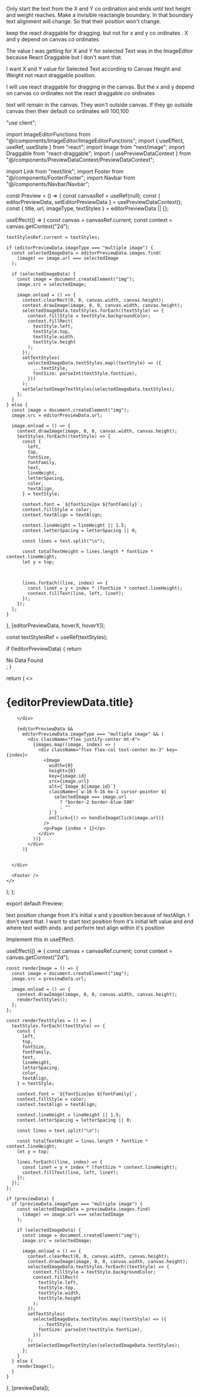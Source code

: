 Only start the text from the X and Y co ordination and ends until text height and weight reaches. Make a invisible reactangle boundary. In that boundary text alignment will change. So that their position won't change.

keep the react draggable for dragging. but not for x and y co ordinates . X and y depend on canvas co ordinates

The value I was getting for X and Y for selected Text was in the ImageEditor because React Draggable but I don't want that.

 I want X and Y value for Selected Text according to Canvas Height and Weight not react draggable position. 

I will use react draggable for dragging in the canvas. But the x and y depend on canvas co ordinates not the react draggable co ordinates

text will remain in the canvas. They won't outside canvas. If they go outside canvas then their default co ordinates will 100,100


"use client";

import ImageEditorFunctions from "@/components/ImageEditor/ImageEditorFunctions";
import { useEffect, useRef, useState } from "react";
import Image from "next/image";
import Draggable from "react-draggable";
import { usePreviewDataContext } from "@/components/PreviewDataContext/PreviewDataContext";

import Link from "next/link";
import Footer from "@/components/Footer/Footer";
import Navbar from "@/components/Navbar/Navbar";

const Preview = () => {
  const canvasRef = useRef(null);
  const { editorPreviewData, setEditorPreviewData } = usePreviewDataContext();
  const { title, url, imageType, textStyles } = editorPreviewData || {};

  useEffect(() => {
    const canvas = canvasRef.current;
    const context = canvas.getContext("2d");

    textStylesRef.current = textStyles;

    if (editorPreviewData.imageType === "multiple image") {
      const selectedImageData = editorPreviewData.images.find(
        (image) => image.url === selectedImage
      );

      if (selectedImageData) {
        const image = document.createElement("img");
        image.src = selectedImage;

        image.onload = () => {
          context.clearRect(0, 0, canvas.width, canvas.height);
          context.drawImage(image, 0, 0, canvas.width, canvas.height);
          selectedImageData.textStyles.forEach((textStyle) => {
            context.fillStyle = textStyle.backgroundColor;
            context.fillRect(
              textStyle.left,
              textStyle.top,
              textStyle.width,
              textStyle.height
            );
          });
          setTextStyles(
            selectedImageData.textStyles.map((textStyle) => ({
              ...textStyle,
              fontSize: parseInt(textStyle.fontSize),
            }))
          );
          setSelectedImageTextStyles(selectedImageData.textStyles);
        };
      }
    } else {
      const image = document.createElement("img");
      image.src = editorPreviewData.url;

      image.onload = () => {
        context.drawImage(image, 0, 0, canvas.width, canvas.height);
        textStyles.forEach((textStyle) => {
          const {
            left,
            top,
            fontSize,
            fontFamily,
            text,
            lineHeight,
            letterSpacing,
            color,
            textAlign,
          } = textStyle;

          context.font = `${fontSize}px ${fontFamily}`;
          context.fillStyle = color;
          context.textAlign = textAlign;

          context.lineHeight = lineHeight || 1.5;
          context.letterSpacing = letterSpacing || 0;

          const lines = text.split("\n");

          const totalTextHeight = lines.length * fontSize * context.lineHeight;
          let y = top;

          

          lines.forEach((line, index) => {
            const lineY = y + index * (fontSize * context.lineHeight);
            context.fillText(line, left, lineY);
          });
        });
      };
    }
  }, [editorPreviewData, hoverX, hoverY]);

  const textStylesRef = useRef(textStyles);

  if (!editorPreviewData) {
    return <div className="text-center flex justify-center">No Data Found</div>;
  }

  return (
    <>
      <Navbar />
      <div className="flex flex-col items-center justify-center min-h-screen bg-white text-[#23272A]">
        <h1 className="text-center text-3xl font-bold leading-5 my-5">
          {editorPreviewData.title}
        </h1>
        <div className="relative">
          <canvas
            ref={canvasRef}
            className="border border-gray-500"
            width={900}
            height={1200}
            onMouseMove={handleCanvasMouseMove}
          ></canvas>

        </div>

        {editorPreviewData &&
          editorPreviewData.imageType === "multiple image" && (
            <div className="flex justify-center mt-4">
              {images.map((image, index) => (
                <div className="flex flex-col text-center mx-3" key={index}>
                  <Image
                    width={0}
                    height={0}
                    key={image.id}
                    src={image.url}
                    alt={`Image ${image.id}`}
                    className={`w-16 h-16 mx-1 cursor-pointer ${
                      selectedImage === image.url
                        ? "border-2 border-blue-500"
                        : ""
                    }`}
                    onClick={() => handleImageClick(image.url)}
                  />
                  <p>Page {index + 1}</p>
                </div>
              ))}
            </div>
          )}
   

      </div>

      <Footer />
    </>
  );
};

export default Preview;


text position change from it's initial x and y position because of textAlign. I don't want that. I want to start text position from it's initial left value and end where text width ends. and perform text align within it's position

Implement this in useEffect. 



  useEffect(() => {
    const canvas = canvasRef.current;
    const context = canvas.getContext("2d");

    const renderImage = () => {
      const image = document.createElement("img");
      image.src = previewData.url;

      image.onload = () => {
        context.drawImage(image, 0, 0, canvas.width, canvas.height);
        renderTextStyles();
      };
    };

    const renderTextStyles = () => {
      textStyles.forEach((textStyle) => {
        const {
          left,
          top,
          fontSize,
          fontFamily,
          text,
          lineHeight,
          letterSpacing,
          color,
          textAlign,
        } = textStyle;

        context.font = `${fontSize}px ${fontFamily}`;
        context.fillStyle = color;
        context.textAlign = textAlign;

        context.lineHeight = lineHeight || 1.5;
        context.letterSpacing = letterSpacing || 0;

        const lines = text.split("\n");

        const totalTextHeight = lines.length * fontSize * context.lineHeight;
        let y = top;

        lines.forEach((line, index) => {
          const lineY = y + index * (fontSize * context.lineHeight);
          context.fillText(line, left, lineY);
        });
      });
    };

    if (previewData) {
      if (previewData.imageType === "multiple image") {
        const selectedImageData = previewData.images.find(
          (image) => image.url === selectedImage
        );

        if (selectedImageData) {
          const image = document.createElement("img");
          image.src = selectedImage;

          image.onload = () => {
            context.clearRect(0, 0, canvas.width, canvas.height);
            context.drawImage(image, 0, 0, canvas.width, canvas.height);
            selectedImageData.textStyles.forEach((textStyle) => {
              context.fillStyle = textStyle.backgroundColor;
              context.fillRect(
                textStyle.left,
                textStyle.top,
                textStyle.width,
                textStyle.height
              );
            });
            setTextStyles(
              selectedImageData.textStyles.map((textStyle) => ({
                ...textStyle,
                fontSize: parseInt(textStyle.fontSize),
              }))
            );
            setSelectedImageTextStyles(selectedImageData.textStyles);
          };
        }
      } else {
        renderImage();
      }
    }
  }, [previewData]);